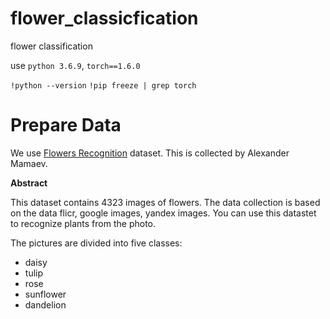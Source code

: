 # flower_classicfication
flower classification 

use `python 3.6.9`, `torch==1.6.0`

`!python --version`
`!pip freeze | grep torch`



# Prepare Data

We use [Flowers Recognition](https://www.kaggle.com/alxmamaev/flowers-recognition) dataset.
This is collected by Alexander Mamaev.

**Abstract**  

This dataset contains 4323 images of flowers.
The data collection is based on the data flicr, google images, yandex images.
You can use this datastet to recognize plants from the photo.

The pictures are divided into five classes: 
+ daisy
+ tulip
+ rose
+ sunflower
+ dandelion
